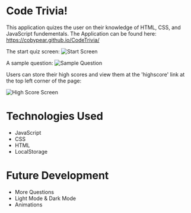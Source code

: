 # Code Trivia!

This application quizes the user on their knowledge of HTML, CSS, and JavaScript fundementals.
The Application can be found  here: https://cobypear.github.io/CodeTrivia/

The start quiz screen:
![Start Screen](https://i.imgur.com/hHmxJxm.jpg)

A sample question:
![Sample Question](https://i.imgur.com/CoOh367.jpg)

Users can store their high scores and view them at the 'highscore' link at the top left corner of the page:

![High Score Screen](https://i.imgur.com/mbamwRy.jpg)

# Technologies Used

- JavaScript
- CSS
- HTML
- LocalStorage

# Future Development

- More Questions
- Light Mode & Dark Mode
- Animations

